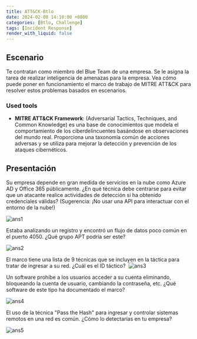 ```yaml
---
title: ATT&CK-Btlo
date: 2024-02-08 14:10:00 +0800
categories: [Btlo, Challenge]
tags: [Incident Response]
render_with_liquid: false
---
```


## Escenario

Te contratan como miembro del Blue Team de una empresa. Se le asigna la tarea de realizar inteligencia de amenazas para la empresa. Vea cómo puede poner en funcionamiento el marco de trabajo de MITRE ATT&CK para resolver estos problemas basados en escenarios.

### Used tools

- **MITRE ATT&CK Framework**: (Adversarial Tactics, Techniques, and Common Knowledge) es una base de conocimientos que modela el comportamiento de los ciberdelincuentes basándose en observaciones del mundo real. Proporciona una taxonomía común de acciones adversas y se utiliza para mejorar la detección y prevención de los ataques cibernéticos.



## Presentación

Su empresa depende en gran medida de servicios en la nube como Azure AD y Office 365 públicamente. ¿En qué técnica debe centrarse para evitar que un atacante realice actividades de detección si ha obtenido credenciales válidas? (Sugerencia: ¡No usar una API para interactuar con el entorno de la nube!)

![ans1](/Ghimg/btlo/ATTyCK/ATT_CK-answ-1_vgd1mb.png)


Estaba analizando un registro y encontró un flujo de datos poco común en el puerto 4050. ¿Qué grupo APT podría ser este? 

![ans2](/Ghimg/btlo/ATTyCK/ATT_CK-answ-2_gcawgu.png)

El marco tiene una lista de 9 técnicas que se incluyen en la táctica para tratar de ingresar a su red. ¿Cuál es el ID táctico? 
![ans3](/Ghimg/btlo/ATTyCK/ATT_CK-answ-3_lj9dvm.png)


Un software prohíbe a los usuarios acceder a su cuenta eliminando, bloqueando la cuenta de usuario, cambiando la contraseña, etc. ¿Qué software de este tipo ha documentado el marco? 

![ans4](/Ghimg/btlo/ATTyCK/ATT_CK-answ-4_qgbuxf.png)


El uso de la técnica "Pass the Hash" para ingresar y controlar sistemas remotos en una red es común. ¿Cómo lo detectarías en tu empresa? 

![ans5](/Ghimg/btlo/ATTyCK/ATT_CK-answ-5_lbztfu.png) 